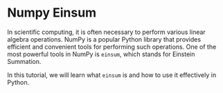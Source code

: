 # Numpy Einsum

In scientific computing, it is often necessary to perform various linear algebra operations. NumPy is a popular Python library that provides efficient and convenient tools for performing such operations. One of the most powerful tools in NumPy is `einsum`, which stands for Einstein Summation.

In this tutorial, we will learn what `einsum` is and how to use it effectively in Python.
